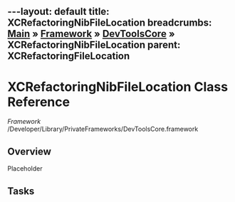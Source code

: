 ---layout: default
title: XCRefactoringNibFileLocation
breadcrumbs: <a href="/index.html">Main</a> &raquo; <a href="/Frameworks.html">Framework</a> &raquo; <a href="/Frameworks/DevToolsCore.html">DevToolsCore</a> &raquo; XCRefactoringNibFileLocation
parent: XCRefactoringFileLocation 
---
# XCRefactoringNibFileLocation Class Reference

*Framework* /Developer/Library/PrivateFrameworks/DevToolsCore.framework

## Overview

Placeholder

## Tasks

